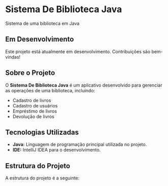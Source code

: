 # Sistema De Biblioteca Java

Sistema de uma biblioteca em Java

## Em Desenvolvimento

Este projeto está atualmente em desenvolvimento. Contribuições são bem-vindas!

## Sobre o Projeto

O **Sistema De Biblioteca Java** é um aplicativo desenvolvido para gerenciar as operações de uma biblioteca, incluindo:

- Cadastro de livros
- Cadastro de usuários
- Empréstimo de livros
- Devolução de livros

## Tecnologias Utilizadas

- **Java:** Linguagem de programação principal utilizada no projeto.
- **IDE:** IntelliJ IDEA para o desenvolvimento.

## Estrutura do Projeto

A estrutura do projeto é a seguinte:
